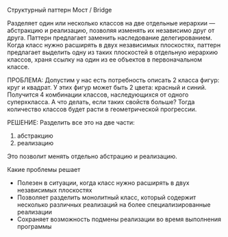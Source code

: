 Структурный паттерн
Мост / Bridge

Разделяет один или несколько классов на две отдельные иерархии — абстракцию и реализацию, 
позволяя изменять их независимо друг от друга. Паттерн предлагает заменить
наследование делегированием. Когда класс нужно расширять в двух независимых плоскостях, 
паттерн предлагает выделить одну из таких плоскостей в отдельную иерархию классов, 
храня ссылку на один из ее объектов в первоначальном классе.

ПРОБЛЕМА:
Допустим у нас есть потребность описать 2 класса фигур: круг и квадрат.
У этих фигур может быть 2 цвета: красный и синий.
Получится 4 комбинации классов, наследующихся от одного суперхкласса.
А что делать, если таких свойств больше? Тогда количество классов будет
расти в геометрической прогрессии.

РЕШЕНИЕ:
Разделить все это на две части:
1. абстракцию
2. реализацию

Это позволит менять отдельно абстрацию и реализацию.

Какие проблемы решает
+ Полезен в ситуации, когда класс нужно расширять в двух независимых плоскостях
+ Позволяет разделить монолитный класс, который содержит несколько различных 
реализаций на более специализированные реализации
+ Сохраняет возможность подмены реализации во время выполнения программы